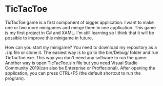 # TicTacToe

TicTacToe game is a first component of bigger application. I want to make one or two more minigames and merge them in one application.
This game is my first project in C# and XAML. I'm still learning so I think that it will be possible to improve this minigame in future.


How can you start my minigame?
You need to download my repository as a .zip file or clone it.
The easiest way is to go to the bin/Debug/ folder and run TicTacToe.exe. This way you don't need any software to run the game.
Another way is open TicTacToe.sln file but you need Visual Studio Community 2019(can also be Enterprise or Proffesional).
After opening the application, you can press CTRL+F5 (the default shortcut to run the program).
